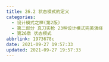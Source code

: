 ```yaml
---
title: 26.2 状态模式的定义
categories: 
  - 设计模式之禅(第2版)
  - 第二部分 真刀实枪 23种设计模式完美演绎
  - 第26章 状态模式
abbrlink: 1973678c
date: 2021-09-27 19:57:33
updated: 2021-09-27 19:57:33
---
```

